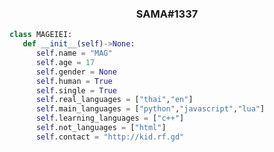 <h3 align="center">SAMA#1337</h3>

```python
class MAGEIEI:
   def __init__(self)->None:
      self.name = "MAG"
      self.age = 17
      self.gender = None
      self.human = True
      self.single = True
      self.real_languages = ["thai","en"]
      self.main_languages = ["python","javascript","lua"]
      self.learning_languages = ["c++"]
      self.not_languages = ["html"]
      self.contact = "http://kid.rf.gd"
```

<img width="0" src="https://visitor-badge.glitch.me/badge?page_id=MAGEIEI.MAGEIEI" />
